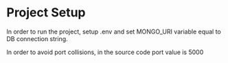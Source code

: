 # Project Setup

In order to run the project, setup .env and set MONGO_URI variable equal to DB connection string.

In order to avoid port collisions, in the source code port value is 5000
